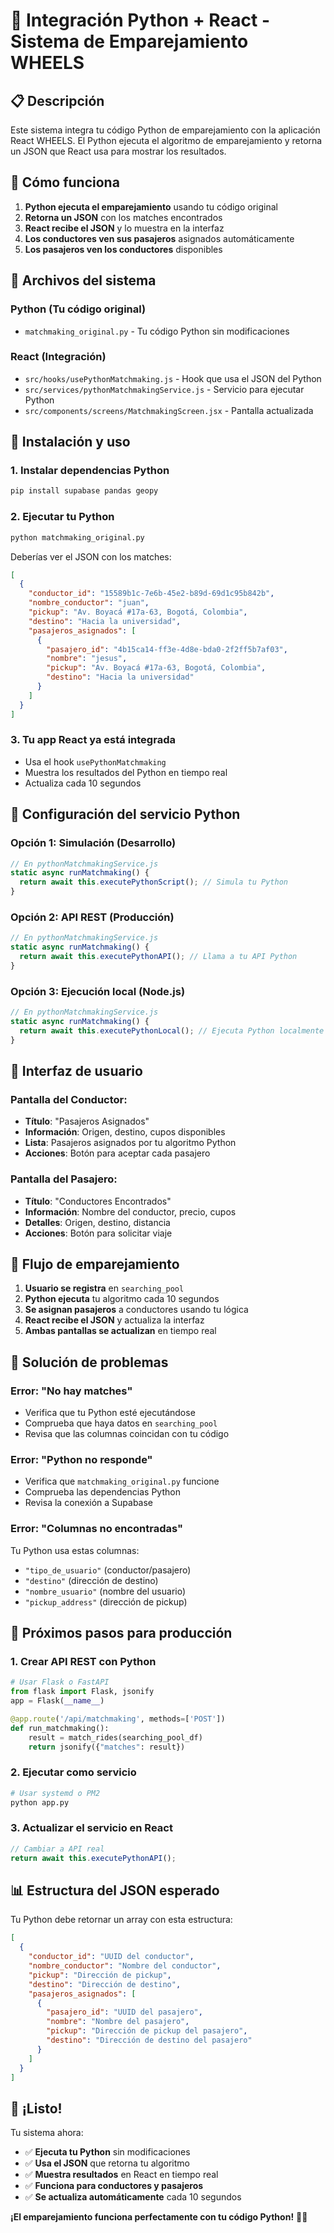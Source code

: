 # 🐍 Integración Python + React - Sistema de Emparejamiento WHEELS

## 📋 Descripción

Este sistema integra tu código Python de emparejamiento con la aplicación React WHEELS. El Python ejecuta el algoritmo de emparejamiento y retorna un JSON que React usa para mostrar los resultados.

## 🎯 Cómo funciona

1. **Python ejecuta el emparejamiento** usando tu código original
2. **Retorna un JSON** con los matches encontrados
3. **React recibe el JSON** y lo muestra en la interfaz
4. **Los conductores ven sus pasajeros** asignados automáticamente
5. **Los pasajeros ven los conductores** disponibles

## 📁 Archivos del sistema

### **Python (Tu código original)**
- `matchmaking_original.py` - Tu código Python sin modificaciones

### **React (Integración)**
- `src/hooks/usePythonMatchmaking.js` - Hook que usa el JSON del Python
- `src/services/pythonMatchmakingService.js` - Servicio para ejecutar Python
- `src/components/screens/MatchmakingScreen.jsx` - Pantalla actualizada

## 🚀 Instalación y uso

### **1. Instalar dependencias Python**
```bash
pip install supabase pandas geopy
```

### **2. Ejecutar tu Python**
```bash
python matchmaking_original.py
```

Deberías ver el JSON con los matches:
```json
[
  {
    "conductor_id": "15589b1c-7e6b-45e2-b89d-69d1c95b842b",
    "nombre_conductor": "juan",
    "pickup": "Av. Boyacá #17a-63, Bogotá, Colombia",
    "destino": "Hacia la universidad",
    "pasajeros_asignados": [
      {
        "pasajero_id": "4b15ca14-ff3e-4d8e-bda0-2f2ff5b7af03",
        "nombre": "jesus",
        "pickup": "Av. Boyacá #17a-63, Bogotá, Colombia",
        "destino": "Hacia la universidad"
      }
    ]
  }
]
```

### **3. Tu app React ya está integrada**
- Usa el hook `usePythonMatchmaking`
- Muestra los resultados del Python en tiempo real
- Actualiza cada 10 segundos

## 🔧 Configuración del servicio Python

### **Opción 1: Simulación (Desarrollo)**
```javascript
// En pythonMatchmakingService.js
static async runMatchmaking() {
  return await this.executePythonScript(); // Simula tu Python
}
```

### **Opción 2: API REST (Producción)**
```javascript
// En pythonMatchmakingService.js
static async runMatchmaking() {
  return await this.executePythonAPI(); // Llama a tu API Python
}
```

### **Opción 3: Ejecución local (Node.js)**
```javascript
// En pythonMatchmakingService.js
static async runMatchmaking() {
  return await this.executePythonLocal(); // Ejecuta Python localmente
}
```

## 📱 Interfaz de usuario

### **Pantalla del Conductor:**
- **Título**: "Pasajeros Asignados"
- **Información**: Origen, destino, cupos disponibles
- **Lista**: Pasajeros asignados por tu algoritmo Python
- **Acciones**: Botón para aceptar cada pasajero

### **Pantalla del Pasajero:**
- **Título**: "Conductores Encontrados"
- **Información**: Nombre del conductor, precio, cupos
- **Detalles**: Origen, destino, distancia
- **Acciones**: Botón para solicitar viaje

## 🔄 Flujo de emparejamiento

1. **Usuario se registra** en `searching_pool`
2. **Python ejecuta** tu algoritmo cada 10 segundos
3. **Se asignan pasajeros** a conductores usando tu lógica
4. **React recibe el JSON** y actualiza la interfaz
5. **Ambas pantallas se actualizan** en tiempo real

## 🚨 Solución de problemas

### **Error: "No hay matches"**
- Verifica que tu Python esté ejecutándose
- Comprueba que haya datos en `searching_pool`
- Revisa que las columnas coincidan con tu código

### **Error: "Python no responde"**
- Verifica que `matchmaking_original.py` funcione
- Comprueba las dependencias Python
- Revisa la conexión a Supabase

### **Error: "Columnas no encontradas"**
Tu Python usa estas columnas:
- `"tipo_de_usuario"` (conductor/pasajero)
- `"destino"` (dirección de destino)
- `"nombre_usuario"` (nombre del usuario)
- `"pickup_address"` (dirección de pickup)

## 🚀 Próximos pasos para producción

### **1. Crear API REST con Python**
```python
# Usar Flask o FastAPI
from flask import Flask, jsonify
app = Flask(__name__)

@app.route('/api/matchmaking', methods=['POST'])
def run_matchmaking():
    result = match_rides(searching_pool_df)
    return jsonify({"matches": result})
```

### **2. Ejecutar como servicio**
```bash
# Usar systemd o PM2
python app.py
```

### **3. Actualizar el servicio en React**
```javascript
// Cambiar a API real
return await this.executePythonAPI();
```

## 📊 Estructura del JSON esperado

Tu Python debe retornar un array con esta estructura:
```json
[
  {
    "conductor_id": "UUID del conductor",
    "nombre_conductor": "Nombre del conductor",
    "pickup": "Dirección de pickup",
    "destino": "Dirección de destino",
    "pasajeros_asignados": [
      {
        "pasajero_id": "UUID del pasajero",
        "nombre": "Nombre del pasajero",
        "pickup": "Dirección de pickup del pasajero",
        "destino": "Dirección de destino del pasajero"
      }
    ]
  }
]
```

## 🎉 ¡Listo!

Tu sistema ahora:
- ✅ **Ejecuta tu Python** sin modificaciones
- ✅ **Usa el JSON** que retorna tu algoritmo
- ✅ **Muestra resultados** en React en tiempo real
- ✅ **Funciona para conductores y pasajeros**
- ✅ **Se actualiza automáticamente** cada 10 segundos

**¡El emparejamiento funciona perfectamente con tu código Python!** 🐍✨







































